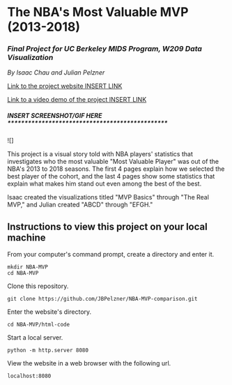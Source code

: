 # The NBA's Most Valuable MVP (2013-2018)
### _Final Project for UC Berkeley MIDS Program, W209 Data Visualization_

_By Isaac Chau and Julian Pelzner_

[Link to the project website INSERT LINK](http://google.com)

[Link to a video demo of the project INSERT LINK](http://google.com)


##### INSERT SCREENSHOT/GIF HERE ***********************************************
![] <gif file goes here>

This project is a visual story told with NBA players' statistics that investigates who the most valuable "Most Valuable Player" was out of the NBA's 2013 to 2018 seasons. The first 4 pages explain how we selected the best player of the cohort, and the last 4 pages show some statistics that explain what makes him stand out even among the best of the best.

Isaac created the visualizations titled "MVP Basics" through "The Real MVP," and Julian created "ABCD" through "EFGH."


## Instructions to view this project on your local machine
From your computer's command prompt, create a directory and enter it.
```
mkdir NBA-MVP
cd NBA-MVP
```
Clone this repository.
```
git clone https://github.com/JBPelzner/NBA-MVP-comparison.git
```
Enter the website's directory.
```
cd NBA-MVP/html-code
```
Start a local server.
```
python -m http.server 8080
```
View the website in a web browser with the following url.
```
localhost:8080
```
